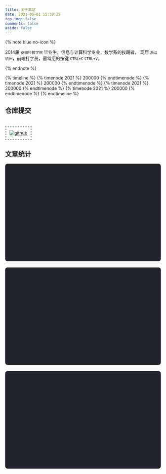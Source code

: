 ```yaml
---
title: 关于本站
date: 2021-05-01 15:39:25
top_img: false
comments: false
aside: false
---
```


{% note blue no-icon %}

2014届 ```安徽科技学院``` 毕业生，信息与计算科学专业，数学系的挨踢者。
现居 ```浙江杭州```，前端打字员，最常用的按键 ```CTRL+C``` ```CTRL+V```。

{% endnote %}

{% timeline %}
{% timenode 2021 %}
200000
{% endtimenode %}
{% timenode 2021 %}
200000
{% endtimenode %}
{% timenode 2021 %}
200000
{% endtimenode %}
{% timenode 2021 %}
200000
{% endtimenode %}
{% endtimeline %}


## 仓库提交

<a href="https://github.com/realwds" target="_blank">
  <img class="githubCard" src="https://ghchart.rshah.org/realwds" alt="github" />
</a> 

<!-- - [**新浪全球实时新闻**](https://realwds.github.io/sina-news/)
- [**新浪每日搞笑动图**](https://realwds.github.io/sina-gif/)
- [**vuepress 主题博客**](https://realwds.github.io/vuepress-blog/)
- [**hexo 主题博客**](https://realwds.github.io/hexo-blog/)
- [**gulp 粒子个人介绍页**](https://realwds.github.io/gulp-person-website/) -->

## 文章统计

<!-- 文章发布时间统计图 -->
<div id="posts-chart" style="background-color: #20232a; border-radius: 8px; height: 300px; padding: 0.5rem;margin-bottom:20px"></div>
<!-- 文章标签统计图 -->
<div id="tags-chart" data-length="10" style="background-color: #20232a; border-radius: 8px; height: 300px; padding: 0.5rem;margin-bottom:20px"></div>
<!-- 文章分类统计图 -->
<div id="categories-chart" style="background-color: #20232a; border-radius: 8px; height: 300px; padding: 0.5rem;"></div>

<style>
.githubCard {
  padding: 10px;
  margin-top: 20px;
  border: 4px dotted #929d99;
  box-sizing: border-box;
}
.githubCard.loaded {
  width: 100%;
}
</style>